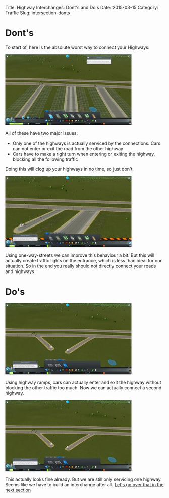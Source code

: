Title: Highway Interchanges: Dont's and Do's
Date: 2015-03-15
Category: Traffic
Slug: intersection-donts

Dont's
======

To start of, here is the absolute worst way to connect your Highways:

<a href="/images/dont1.jpg" data-lightbox="dont" data-title="This sucks! Never do it">![This sucks! Never do it](/images/thumbnails/400x_/dont1.jpg)</a>

All of these have two major issues:

* Only one of the highways is actually serviced by the connections. Cars can not enter or exit the road from the other highway
* Cars have to make a right turn when entering or exiting the highway, blocking all the following traffic

Doing this will clog up your highways in no time, so just don't.

<a href="/images/dont2.jpg" data-lightbox="dont" data-title="This is also bad">![This is also bad](/images/thumbnails/400x_/dont2.jpg)</a>

Using one-way-streets we can improve this behaviour a bit. But this will actually create traffic lights on the entrance, which is less than ideal for our situation. So in the end you really should not directly connect your roads and highways

Do's
====

<a href="/images/do1.jpg" data-lightbox="do" data-title="Way better">![Way better](/images/thumbnails/400x_/do1.jpg)</a>

Using highway ramps, cars can actually enter and exit the highway without blocking the other traffic too much. Now we can actually connect a second highway.

<a href="/images/do2.jpg" data-lightbox="do" data-title="Way better">![Way better](/images/thumbnails/400x_/do2.jpg)</a>

This actually looks fine already. But we are still only servicing one highway. Seems like we have to build an interchange after all. [Let's go over that in the next section]({filename}dumb-interchanges.md)
